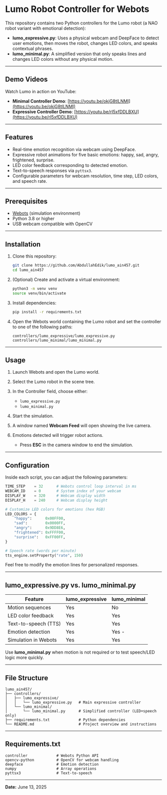 # Lumo Robot Controller for Webots

This repository contains two Python controllers for the Lumo robot (a NAO robot variant with emotional detection):

* **lumo\_expressive.py**: Uses a physical webcam and DeepFace to detect user emotions, then moves the robot, changes LED colors, and speaks contextual phrases.
* **lumo\_minimal.py**: A simplified version that only speaks lines and changes LED colors without any physical motion.

---
## Demo Videos

Watch Lumo in action on YouTube:

* **Minimal Controller Demo**: [https://youtu.be/okjG8tlLNMI](https://youtu.be/okjG8tlLNMI)
* **Expressive Controller Demo**: [https://youtu.be/rI5xfDDLBXU](https://youtu.be/rI5xfDDLBXU)

---

## Features

* Real-time emotion recognition via webcam using DeepFace.
* Expressive robot animations for five basic emotions: happy, sad, angry, frightened, surprise.
* LED color feedback corresponding to detected emotion.
* Text-to-speech responses via `pyttsx3`.
* Configurable parameters for webcam resolution, time step, LED colors, and speech rate.

---

## Prerequisites

* [Webots](https://cyberbotics.com/) (simulation environment)
* Python 3.8 or higher
* USB webcam compatible with OpenCV

---

## Installation

1. Clone this repository:

   ```bash
   git clone https://github.com/AbdullahEdik/lumo_ain457.git
   cd lumo_ain457
   ```

2. (Optional) Create and activate a virtual environment:

   ```bash
   python3 -m venv venv
   source venv/bin/activate
   ```

3. Install dependencies:

   ```bash
   pip install -r requirements.txt
   ```

4. Open the Webots world containing the Lumo robot and set the controller to one of the following paths:

   ```
   controllers/lumo_expressive/lumo_expressive.py
   controllers/lumo_minimal/lumo_minimal.py
   ```

---

## Usage

1. Launch Webots and open the Lumo world.
2. Select the Lumo robot in the scene tree.
3. In the Controller field, choose either:

   * `lumo_expressive.py`
   * `lumo_minimal.py`
4. Start the simulation.
5. A window named **Webcam Feed** will open showing the live camera.
6. Emotions detected will trigger robot actions.

   * Press **ESC** in the camera window to end the simulation.

---

## Configuration

Inside each script, you can adjust the following parameters:

```python
TIME_STEP    = 32      # Webots control loop interval in ms
WEBCAM_ID    = 0       # System index of your webcam
DISPLAY_W    = 320     # Webcam display width
DISPLAY_H    = 240     # Webcam display height

# Customize LED colors for emotions (hex RGB)
LED_COLORS = {
    "happy":      0x00FF00,
    "sad":        0x0000FF,
    "angry":      0x9DD8E6,
    "frightened": 0xFFFF00,
    "surprise":   0xFF00FF,
}

# Speech rate (words per minute)
tts_engine.setProperty("rate", 150)
```

Feel free to modify the emotion lines for personalized responses.

---

## lumo\_expressive.py vs. lumo\_minimal.py

| Feature              | lumo\_expressive | lumo\_minimal  |
| -------------------- | ---------------- | -------------- |
| Motion sequences     | Yes              | No             |
| LED color feedback   | Yes              | Yes            |
| Text-to-speech (TTS) | Yes              | Yes            |
| Emotion detection    | Yes              | Yes -          |
| Simulation in Webots | Yes              | Yes            |

Use **lumo\_minimal.py** when motion is not required or to test speech/LED logic more quickly.

---

## File Structure

```
lumo_ain457/
├── controllers/
│   ├── lumo_expressive/
│   │   └── lumo_expressive.py   # Main expressive controller
│   └── lumo_minimal/
│       └── lumo_minimal.py      # Simplified controller (LED+speech only)
├── requirements.txt             # Python dependencies
└── README.md                    # Project overview and instructions
```

---

## Requirements.txt

```
controller             # Webots Python API
opencv-python          # OpenCV for webcam handling
deepface               # Emotion detection
numpy                  # Array operations
pyttsx3                # Text-to-speech
```

---

**Date:** June 13, 2025
